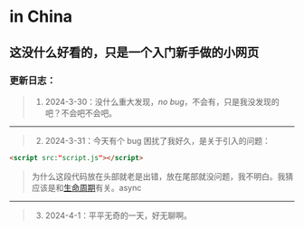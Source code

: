 # in China 

## 这没什么好看的，只是一个入门新手做的小网页




### 更新日志：





> 1. 2024-3-30：没什么重大发现，_no bug_，不会有，只是我没发现的吧？不会吧不会吧。

---

> 2. 2024-3-31：今天有个 bug 困扰了我好久，是关于引入的问题：

```html
<script src:"script.js"></script>
```
> 为什么这段代码放在头部就老是出错，放在尾部就没问题，我不明白。我猜应该是和[生命周期](https://cn.bing.com/search?q=%E7%94%9F%E5%91%BD%E5%91%A8%E6%9C%9F&form=ANNTH1&refig=66090f139e774710beb30dc9c529a215&pc=U531&sp=6&lq=0&qs=HS&sk=PRES1HS5&sc=10-0&cvid=66090f139e774710beb30dc9c529a215)有关。async

---

> 3. 2024-4-1：平平无奇的一天，好无聊啊。
